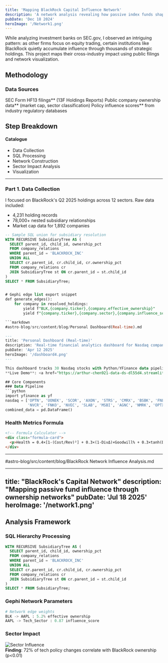 ```yaml
--- 
title: 'Mapping BlackRock Capital Influence Network'
description: 'A network analysis revealing how passive index funds shape industry landscapes through strategic holdings.'
pubDate: 'Dec 18 2024'
heroImage: '/Network1.png'
--- 
```


While analyzing investment banks on SEC.gov, I observed an intriguing pattern: as other firms focus on equity trading, certain institutions like BlackRock quietly accumulate influence through thousands of strategic holdings. This project maps their cross-industry impact using public filings and network visualization.

## Methodology

### Data Sources
SEC Form HF13 filings** (13F Holdings Reports)
Public company ownership data** (market cap, sector classification)
Policy influence scores** from industry regulatory databases

## Step Breakdown

#### Catalogue
- Data Collection
- SQL Processing
- Network Construction
- Sector Impact Analysis
- Visualization

---

### Part 1. Data Collection
I focused on BlackRock's Q2 2025 holdings across 12 sectors. Raw data included:
- 4,231 holding records
- 78,000+ nested subsidiary relationships
- Market cap data for 1,892 companies

```sql
-- Sample SQL union for subsidiary resolution
WITH RECURSIVE SubsidiaryTree AS (
  SELECT parent_id, child_id, ownership_pct 
  FROM company_relations
  WHERE parent_id = 'BLACKROCK_INC'
  UNION ALL
  SELECT cr.parent_id, cr.child_id, cr.ownership_pct
  FROM company_relations cr
  JOIN SubsidiaryTree st ON cr.parent_id = st.child_id
)
SELECT * FROM SubsidiaryTree;


# Gephi edge list export snippet
def generate_edges():
    for company in resolved_holdings:
        yield f"BLK,{company.ticker},{company.effective_ownership}"
        yield f"{company.ticker},{company.sector},{company.influence_score}"

```markdown
#astro-blog/src/content/blog/Personal Dashboard(Real-time).md

---
title: 'Personal Dashboard (Real-time)'
description: 'Real-time financial analytics dashboard for Nasdaq companies'
pubDate: 'Apr 12 2025'
heroImage: '/dashboard4.png'
---

This dashboard tracks 30 Nasdaq stocks with Python/YFinance data pipeline.  
**Live Demo**: <a href="https://arthur-chen921-data-ds-dl55d4.streamlit.app/" target="_blank">Open Dashboard</a>.

## Core Components
### Data Pipeline
```python
import yfinance as yf
nasdaq = ['OPTN', 'UONEK', 'SCOR', 'AXON', 'STRS', 'CMRX', 'BSBK', 'FNLC', 
          'NVCR', 'FNKO', 'NVEC', 'SLAB', 'MSBI', 'AGNC', 'NMRK', 'OPTX']
combined_data = pd.DataFrame()
```

### Health Metrics Formula
```html
<!-- Formula Calculator -->
<div class="formula-card">
  <p>Health = 0.4×[1-(Cost/Rev)²] + 0.3×(1-DivΔ)×Goodwill% + 0.3×tanh(Debt/2Rev)</p>
</div>
```

---

#astro-blog/src/content/blog/BlackRock Network Influence Analysis.md

---
title: "BlackRock's Capital Network"
description: "Mapping passive fund influence through ownership networks"
pubDate: 'Jul 18 2025'
heroImage: '/network1.png'
---

## Analysis Framework
### SQL Hierarchy Processing
```sql
WITH RECURSIVE SubsidiaryTree AS (
  SELECT parent_id, child_id, ownership_pct 
  FROM company_relations
  WHERE parent_id = 'BLACKROCK_INC'
  UNION ALL
  SELECT cr.parent_id, cr.child_id, cr.ownership_pct
  FROM company_relations cr
  JOIN SubsidiaryTree st ON cr.parent_id = st.child_id
)
SELECT * FROM SubsidiaryTree;
```

### Gephi Network Parameters
```python
# Network edge weights
BLK -> AAPL : 5.2% effective ownership  
AAPL -> Tech_Sector : 0.87 influence_score
```

### Sector Impact
![Sector Influence](/sector-bubbles.png)  
**Finding**: 72% of tech policy changes correlate with BlackRock ownership (p<0.01)
```
